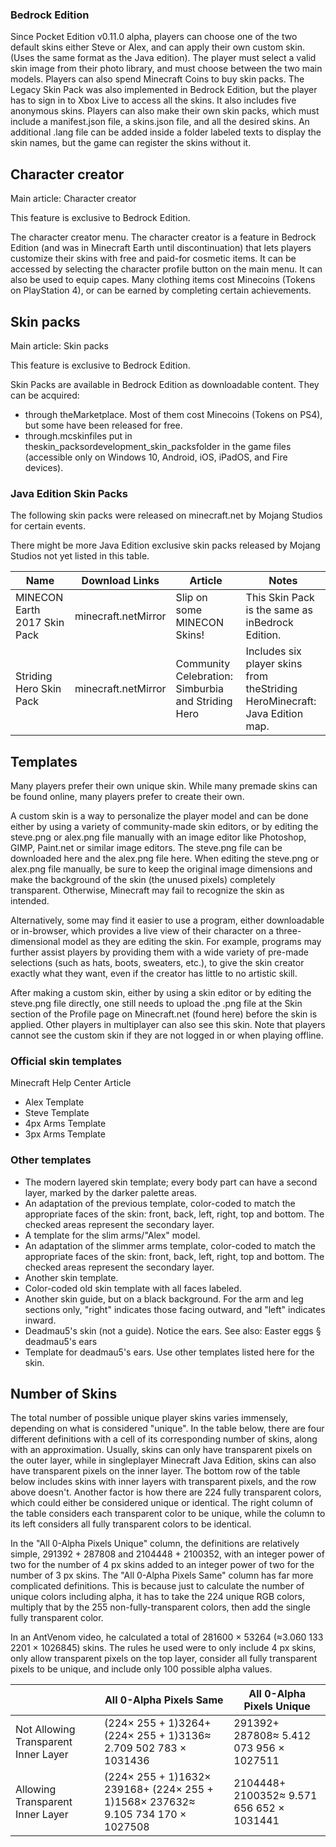 ### Bedrock Edition
Since Pocket Edition v0.11.0 alpha, players can choose one of the two default skins either Steve or Alex, and can apply their own custom skin. (Uses the same format as the Java edition). The player must select a valid skin image from their photo library, and must choose between the two main models. Players can also spend Minecraft Coins to buy skin packs. The Legacy Skin Pack was also implemented in Bedrock Edition, but the player has to sign in to Xbox Live to access all the skins. It also includes five anonymous skins. Players can also make their own skin packs, which must include a manifest.json file, a skins.json file, and all the desired skins. An additional .lang file can be added inside a folder labeled texts to display the skin names, but the game can register the skins without it.

## Character creator
Main article: Character creator

  

This feature is exclusive to  Bedrock Edition. 


The character creator menu.
The character creator is a feature in Bedrock Edition (and was in Minecraft Earth until discontinuation) that lets players customize their skins with free and paid-for cosmetic items. It can be accessed by selecting the character profile button on the main menu. It can also be used to equip capes. Many clothing items cost Minecoins (Tokens on PlayStation 4), or can be earned by completing certain achievements.

## Skin packs
Main article: Skin packs

  

This feature is exclusive to  Bedrock Edition. 


Skin Packs are available in Bedrock Edition as downloadable content. They can be acquired:

- through theMarketplace. Most of them cost Minecoins (Tokens on PS4), but some have been released for free.
- through.mcskinfiles put in theskin_packsordevelopment_skin_packsfolder in the game files (accessible only on Windows 10, Android, iOS, iPadOS, and Fire devices).

### Java Edition Skin Packs
The following skin packs were released on minecraft.net by Mojang Studios for certain events.

There might be more Java Edition exclusive skin packs released by Mojang Studios not yet listed in this table.

| Name                         | Download Links      | Article                                            | Notes                                                                       |
|------------------------------|---------------------|----------------------------------------------------|-----------------------------------------------------------------------------|
| MINECON Earth 2017 Skin Pack | minecraft.netMirror | Slip on some MINECON Skins!                        | This Skin Pack is the same as inBedrock Edition.                            |
| Striding Hero Skin Pack      | minecraft.netMirror | Community Celebration: Simburbia and Striding Hero | Includes six player skins from theStriding HeroMinecraft: Java Edition map. |

## Templates

Many players prefer their own unique skin. While many premade skins can be found online, many players prefer to create their own.

A custom skin is a way to personalize the player model and can be done either by using a variety of community-made skin editors, or by editing the steve.png or alex.png file manually with an image editor like Photoshop, GIMP, Paint.net or similar image editors. The steve.png file can be downloaded here and the alex.png file here. When editing the steve.png or alex.png file manually, be sure to keep the original image dimensions and make the background of the skin (the unused pixels) completely transparent. Otherwise, Minecraft may fail to recognize the skin as intended.

Alternatively, some may find it easier to use a program, either downloadable or in-browser, which provides a live view of their character on a three-dimensional model as they are editing the skin.  For example, programs may further assist players by providing them with a wide variety of pre-made selections (such as hats, boots, sweaters, etc.), to give the skin creator exactly what they want, even if the creator has little to no artistic skill.

After making a custom skin, either by using a skin editor or by editing the steve.png file directly, one still needs to upload the .png file at the Skin section of the Profile page on Minecraft.net (found here) before the skin is applied. Other players in multiplayer can also see this skin. Note that players cannot see the custom skin if they are not logged in or when playing offline.

### Official skin templates
Minecraft Help Center Article

- Alex Template
- Steve Template
- 4px Arms Template
- 3px Arms Template

### Other templates
- The modern layered skin template; every body part can have a second layer, marked by the darker palette areas.
- An adaptation of the previous template, color-coded to match the appropriate faces of the skin: front, back, left, right, top and bottom. The checked areas represent the secondary layer.
- A template for the slim arms/"Alex" model.
- An adaptation of the slimmer arms template, color-coded to match the appropriate faces of the skin: front, back, left, right, top and bottom. The checked areas represent the secondary layer.
- Another skin template.
- Color-coded old skin template with all faces labeled.
- Another skin guide, but on a black background. For the arm and leg sections only, "right" indicates those facing outward, and "left" indicates inward.
- Deadmau5's skin (not a guide). Notice the ears. See also: Easter eggs § deadmau5's ears
- Template for deadmau5's ears. Use other templates listed here for the skin.

## Number of Skins
The total number of possible unique player skins varies immensely, depending on what is considered "unique". In the table below, there are four different definitions with a cell of its corresponding number of skins, along with an approximation. Usually, skins can only have transparent pixels on the outer layer, while in singleplayer Minecraft Java Edition, skins can also have transparent pixels on the inner layer. The bottom row of the table below includes skins with inner layers with transparent pixels, and the row above doesn't. Another factor is how there are 224 fully transparent colors, which could either be considered unique or identical. The right column of the table considers each transparent color to be unique, while the column to its left considers all fully transparent colors to be identical.

In the "All 0-Alpha Pixels Unique" column, the definitions are relatively simple, 291392 + 287808 and 2104448 + 2100352, with an integer power of two for the number of 4 px skins added to an integer power of two for the number of 3 px skins. The "All 0-Alpha Pixels Same" column has far more complicated definitions. This is because just to calculate the number of unique colors including alpha, it has to take the 224 unique RGB colors, multiply that by the 255 non-fully-transparent colors, then add the single fully transparent color.

In an AntVenom video, he calculated a total of 281600 × 53264 (≈3.060 133 2201 × 1026845) skins. The rules he used were to only include 4 px skins, only allow transparent pixels on the top layer, consider all fully transparent pixels to be unique, and include only 100 possible alpha values.

|                                      | All 0-Alpha Pixels Same                                                         | All 0-Alpha Pixels Unique                 |
|--------------------------------------|---------------------------------------------------------------------------------|-------------------------------------------|
| Not Allowing Transparent Inner Layer | (224× 255 + 1)3264+ (224× 255 + 1)3136≈ 2.709 502 783 × 1031436                 | 291392+ 287808≈ 5.412 073 956 × 1027511   |
| Allowing Transparent Inner Layer     | (224× 255 + 1)1632× 239168+ (224× 255 + 1)1568× 237632≈ 9.105 734 170 × 1027508 | 2104448+ 2100352≈ 9.571 656 652 × 1031441 |


